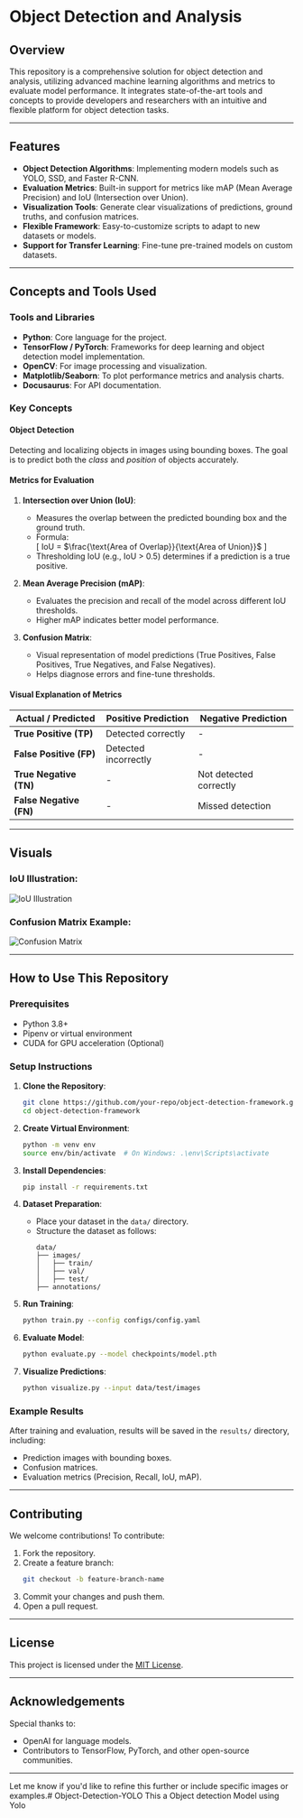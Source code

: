 # **Object Detection and Analysis**

## Overview
This repository is a comprehensive solution for object detection and analysis, utilizing advanced machine learning algorithms and metrics to evaluate model performance. It integrates state-of-the-art tools and concepts to provide developers and researchers with an intuitive and flexible platform for object detection tasks.

---

## Features
- **Object Detection Algorithms**: Implementing modern models such as YOLO, SSD, and Faster R-CNN.
- **Evaluation Metrics**: Built-in support for metrics like mAP (Mean Average Precision) and IoU (Intersection over Union).
- **Visualization Tools**: Generate clear visualizations of predictions, ground truths, and confusion matrices.
- **Flexible Framework**: Easy-to-customize scripts to adapt to new datasets or models.
- **Support for Transfer Learning**: Fine-tune pre-trained models on custom datasets.

---

## Concepts and Tools Used

### Tools and Libraries
- **Python**: Core language for the project.
- **TensorFlow / PyTorch**: Frameworks for deep learning and object detection model implementation.
- **OpenCV**: For image processing and visualization.
- **Matplotlib/Seaborn**: To plot performance metrics and analysis charts.
- **Docusaurus**: For API documentation.

### Key Concepts
#### Object Detection
Detecting and localizing objects in images using bounding boxes. The goal is to predict both the *class* and *position* of objects accurately.

#### Metrics for Evaluation
1. **Intersection over Union (IoU)**:
   - Measures the overlap between the predicted bounding box and the ground truth.
   - Formula:  
     \[
     IoU = $`\frac{\text{Area of Overlap}}{\text{Area of Union}}`$
     \]
   - Thresholding IoU (e.g., IoU > 0.5) determines if a prediction is a true positive.

2. **Mean Average Precision (mAP)**:
   - Evaluates the precision and recall of the model across different IoU thresholds.
   - Higher mAP indicates better model performance.

3. **Confusion Matrix**:
   - Visual representation of model predictions (True Positives, False Positives, True Negatives, and False Negatives).
   - Helps diagnose errors and fine-tune thresholds.

#### Visual Explanation of Metrics

| Actual / Predicted | Positive Prediction | Negative Prediction |
|---------------------|----------------------|----------------------|
| **True Positive (TP)** | Detected correctly | - |
| **False Positive (FP)** | Detected incorrectly | - |
| **True Negative (TN)** | - | Not detected correctly |
| **False Negative (FN)** | - | Missed detection |

---

## Visuals

### IoU Illustration:
![IoU Illustration](<INSERT_LINK_OR_PATH_TO_IMAGE>)

### Confusion Matrix Example:
![Confusion Matrix](<INSERT_LINK_OR_PATH_TO_IMAGE>)

---

## How to Use This Repository

### Prerequisites
- Python 3.8+
- Pipenv or virtual environment
- CUDA for GPU acceleration (Optional)

### Setup Instructions
1. **Clone the Repository**:
   ```bash
   git clone https://github.com/your-repo/object-detection-framework.git
   cd object-detection-framework
   ```

2. **Create Virtual Environment**:
   ```bash
   python -m venv env
   source env/bin/activate  # On Windows: .\env\Scripts\activate
   ```

3. **Install Dependencies**:
   ```bash
   pip install -r requirements.txt
   ```

4. **Dataset Preparation**:
   - Place your dataset in the `data/` directory.
   - Structure the dataset as follows:
     ```
     data/
     ├── images/
     │   ├── train/
     │   ├── val/
     │   ├── test/
     ├── annotations/
     ```

5. **Run Training**:
   ```bash
   python train.py --config configs/config.yaml
   ```

6. **Evaluate Model**:
   ```bash
   python evaluate.py --model checkpoints/model.pth
   ```

7. **Visualize Predictions**:
   ```bash
   python visualize.py --input data/test/images
   ```

### Example Results
After training and evaluation, results will be saved in the `results/` directory, including:
- Prediction images with bounding boxes.
- Confusion matrices.
- Evaluation metrics (Precision, Recall, IoU, mAP).

---

## Contributing
We welcome contributions! To contribute:
1. Fork the repository.
2. Create a feature branch:
   ```bash
   git checkout -b feature-branch-name
   ```
3. Commit your changes and push them.
4. Open a pull request.

---

## License
This project is licensed under the [MIT License](LICENSE).

---

## Acknowledgements
Special thanks to:
- OpenAI for language models.
- Contributors to TensorFlow, PyTorch, and other open-source communities.

---

Let me know if you'd like to refine this further or include specific images or examples.# Object-Detection-YOLO
This a Object detection Model using Yolo
